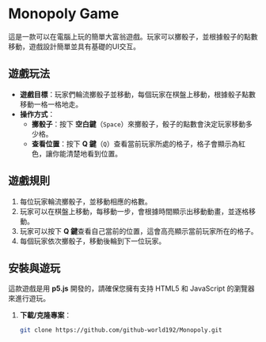 # Monopoly Game

這是一款可以在電腦上玩的簡單大富翁遊戲。玩家可以擲骰子，並根據骰子的點數移動，遊戲設計簡單並具有基礎的UI交互。

## 遊戲玩法

- **遊戲目標**：玩家們輪流擲骰子並移動，每個玩家在棋盤上移動，根據骰子點數移動一格一格地走。
- **操作方式**：
  - **擲骰子**：按下 **空白鍵**（`Space`）來擲骰子，骰子的點數會決定玩家移動多少格。
  - **查看位置**：按下 **Q 鍵**（`Q`）查看當前玩家所處的格子，格子會顯示為紅色，讓你能清楚地看到位置。

## 遊戲規則

1. 每位玩家輪流擲骰子，並移動相應的格數。
2. 玩家可以在棋盤上移動，每移動一步，會根據時間顯示出移動動畫，並逐格移動。
3. 玩家可以按下 **Q 鍵**查看自己當前的位置，這會高亮顯示當前玩家所在的格子。
4. 每個玩家依次擲骰子，移動後輪到下一位玩家。

## 安裝與遊玩

這款遊戲是用 **p5.js** 開發的，請確保您擁有支持 HTML5 和 JavaScript 的瀏覽器來進行遊玩。

1. **下載/克隆專案**：
   ```bash
   git clone https://github.com/github-world192/Monopoly.git
